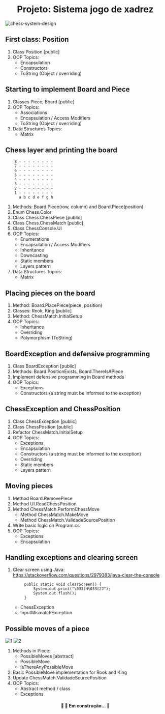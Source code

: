<h1 align="center">Projeto: Sistema jogo de xadrez</h1>

![chess-system-design](https://user-images.githubusercontent.com/62703587/111727080-f7b83700-8848-11eb-8ffb-9d534284f294.png)


## First class: Position
1. Class Position [public]
2. OOP Topics:
	- Encapsulation
	- Constructors
	- ToString (Object / overriding)

## Starting to implement Board and Piece
1. Classes Piece, Board [public]
2. OOP Topics:
	- Associations
	- Encapsulation / Access Modifiers
	- ToString (Object / overriding)
3. Data Structures Topics:
	- Matrix

## Chess layer and printing the board
		8 - - - - - - - -
		7 - - - - - - - -
		6 - - - - - - - -
		5 - - - - - - - -
		4 - - - - - - - -
		3 - - - - - - - -
		2 - - - - - - - -
		1 - - - - - - - -
		  a b c d e f g h

1. Methods: Board.Piece(row, column) and Board.Piece(position)
2. Enum Chess.Color
3. Class Chess.ChessPiece [public]
4. Class Chess.ChessMatch [public]
5. Class ChessConsole.UI
6. OOP Topics:
	- Enumerations
	- Encapsulation / Access Modifiers
	- Inheritance
	- Downcasting
	- Static members
	- Layers pattern
7. Data Structures Topics:
	- Matrix
 
## Placing pieces on the board 
1. Method: Board.PlacePiece(piece, position)
2. Classes: Rook, King [public]
3. Method: ChessMatch.InitialSetup
4. OOP Topics:
	- Inheritance
	- Overriding
	- Polymorphism (ToString)

## BoardException and defensive programming 
1. Class BoardException [public]
2. Methods: Board.PositionExists, Board.ThereIsAPiece
3. Implement defensive programming in Board methods
4. OOP Topics:
	- Exceptions
	- Constructors (a string must be informed to the exception)

## ChessException and ChessPosition 
1. Class ChessException [public]
2. Class ChessPosition [public]
3. Refactor ChessMatch.InitialSetup
4. OOP Topics:
	- Exceptions
	- Encapsulation
	- Constructors (a string must be informed to the exception)
	- Overriding
	- Static members
	- Layers pattern

## Moving pieces 
1. Method Board.RemovePiece
2. Method UI.ReadChessPosition
3. Method ChessMatch.PerformChessMove
	- Method ChessMatch.MakeMove
	- Method ChessMatch.ValidadeSourcePosition
4. Write basic logic on Program.cs
5. OOP Topics:
	- Exceptions
	- Encapsulation

## Handling exceptions and clearing screen
1. Clear screen using Java:<br>
	https://stackoverflow.com/questions/2979383/java-clear-the-console

			public static void clearScreen() {
				System.out.print("\033[H\033[2J");
				System.out.flush();
			}

	- ChessException
	- InputMismatchException

## Possible moves of a piece
![1](https://user-images.githubusercontent.com/62703587/113467178-a21e8580-9417-11eb-9be3-2010b78c054b.PNG)
![2](https://user-images.githubusercontent.com/62703587/113467346-d47cb280-9418-11eb-9b5e-014c1945e28e.PNG)

1. Methods in Piece:
	- PossibleMoves [abstract]
	- PossibleMove
	- IsThereAnyPossibleMove
2. Basic PossibleMove implementation for Rook and King
3. Update ChessMatch.ValidadeSourcePosition
4. OOP Topics:
	- Abstract method / class
	- Exceptions	


 
<h4 align="center"> 
	🚧  🚀 Em construção...  🚧
</h4>


